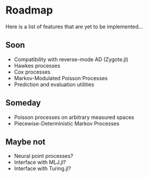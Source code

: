 # Roadmap

Here is a list of features that are yet to be implemented...

## Soon

- Compatibility with reverse-mode AD (Zygote.jl)
- Hawkes processes
- Cox processes
- Markov-Modulated Poisson Processes
- Prediction and evaluation utilities

## Someday

- Poisson processes on arbitrary measured spaces
- Piecewise-Deterministic Markov Processes

## Maybe not

- Neural point processes?
- Interface with MLJ.jl?
- Interface with Turing.jl?
